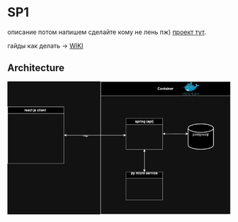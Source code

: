 # SP1

описание потом напишем сделайте кому не лень пж) [проект тут](https://sos.fit.cvut.cz/login/?next=/courses/bi-sp121/teams/be27196b-e5da-40e7-8028-c593ee6493d9/).

гайды как делать -> [WIKI](https://gitlab.fit.cvut.cz/stojkiva/sp1/-/wikis/Home)

## Architecture 

![architecture](media/architecture.png)